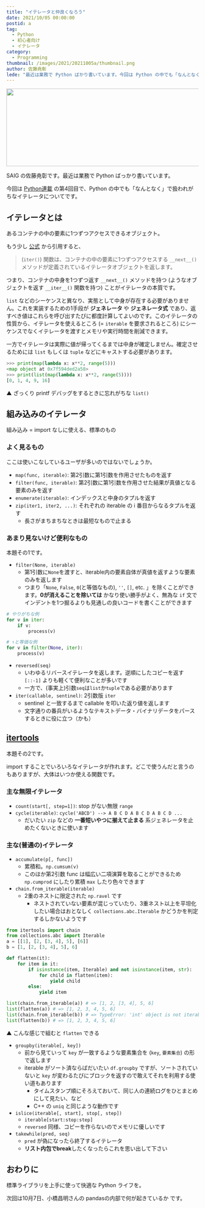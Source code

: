 ```yaml
---
title: "イテレータと仲良くなろう"
date: 2021/10/05 00:00:00
postid: a
tag:
  - Python
  - 初心者向け
  - イテレータ
category:
  - Programming
thumbnail: /images/2021/20211005a/thumbnail.png
author: 佐藤尭彰
lede: "最近は業務で Python ばかり書いています。今回は Python の中でも「なんとなく」で扱われがちなイテレータについてです。イテレータとはあるコンテナの中の要素に1つずつアクセスできるオブジェクト"
---
```

<img src="/images/2021/20211005a/python-logo-master-v3-TM.png" alt="" width="601" height="203">

SAIG の佐藤尭彰です。最近は業務で Python ばっかり書いています。

今回は [Python連載](/articles/20210927b/) の第4回目で、Python の中でも「なんとなく」で扱われがちなイテレータについてです。

## イテレータとは

あるコンテナの中の要素に1つずつアクセスできるオブジェクト。

もう少し [公式](https://docs.python.org/ja/3/tutorial/classes.html#iterators) から引用すると、

> (`iter()`) 関数は、コンテナの中の要素に1つずつアクセスする `__next__()` メソッドが定義されているイテレータオブジェクトを返します。

つまり、コンテナの中身を1つずつ返す `__next__()` メソッドを持つ (ようなオブジェクトを返す `__iter__()` 関数を持つ) ことがイテレータの本質です。

`list` などのシーケンスと異なり、実態として中身が存在する必要がありません。これを実装するための1手段が **ジェネレータ** や **ジェネレータ式** であり、返すべき値はこれらを呼び出すたびに都度計算してよいのです。このイテレータの性質から、イテレータを使えるところ (= `iterable` を要求されるところ) にシーケンスでなくイテレータを渡すとメモリや実行時間を削減できます。

一方でイテレータは実際に値が帰ってくるまでは中身が確定しません。確定させるためには `list` もしくは `tuple` などにキャストする必要があります。

```python
>>> print(map(lambda x: x**2, range(5)))
<map object at 0x7f594ded2a58>
>>> print(list(map(lambda x: x**2, range(5))))
[0, 1, 4, 9, 16]
```

▲ ざっくり printf デバッグをするときに忘れがちな `list()`

## 組み込みのイテレータ

組み込み = import なしに使える、標準のもの

### よく見るもの

ここは使いこなしているユーザが多いのではないでしょうか。

- `map(func, iterable)`: 第2引数に第1引数を作用させたものを返す
- `filter(func, iterable)`: 第2引数に第1引数を作用させた結果が真値となる要素のみを返す
- `enumerate(iterable)`: インデックスと中身のタプルを返す
- `zip(iter1, iter2, ...)`: それぞれの iterable の i 番目からなるタプルを返す
  - 長さがまちまちなときは最短なもので止まる

### あまり見ないけど便利なもの

本題その1です。

- `filter(None, iterable)`
  - 第1引数に`None`を渡すと、iterable内の要素自体が真値を返すような要素のみを返します
  - つまり「`None`, `False`, `0`(と等価なもの), `''`, `[]`, etc. 」を除くことができます。**0が消えることを除いては** かなり使い勝手がよく、無為な `if` 文でインデントを1つ掘るよりも見通しの良いコードを書くことができます

```python
# やりがちな例
for v in iter:
    if v:
        process(v)

# ↑と等価な例
for v in filter(None, iter):
    process(v)
```

- `reversed(seq)`
  - いわゆるリバースイテレータを返します。逆順にしたコピーを返す `[::-1]` よりも軽くて便利なことが多いです
  - 一方で、(事実上)引数`seq`は`list`か`tuple`である必要があります
- `iter(callable, sentinel)`: 2引数版 `iter`
  - sentinel と一致するまで callable を叩いた返り値を返します
  - 文字通りの番兵がいるようなテキストデータ・バイナリデータをパースするときに役に立つ（かも）

## [itertools](https://docs.python.org/ja/3/library/itertools.html)

本題その2です。

import することでいろいろなイテレータが作れます。どこで使うんだと言うのもありますが、大体はいつか使える関数です。

### 主な無限イテレータ

- `count(start[, step=1])`: stop がない無限 `range`
- `cycle(iterable)`: `cycle('ABCD') --> A B C D A B C D A B C D ...`
  - だいたい `zip` などの **一番短いやつに揃えて止まる** 系ジェネレータを止めたくないときに使います

### 主な(普通の)イテレータ

- `accumulate(p[, func])`
  - 累積和。`np.cumsum(v)`
  - このほか第2引数 func は幅広い二項演算を取ることができるため `np.cumprod` にしたり累積 `max` したり色々できます
- `chain.from_iterable(iterable)`
  - 2重のネストに限定された `np.ravel` です
    - ネストされていない要素が混じっていたり、3重ネスト以上を平坦化したい場合はおとなしく `collections.abc.Iterable` かどうかを判定するしかないようです

```python
from itertools import chain
from collections.abc import Iterable
a = [[1], [2, [3, 4], 5], [6]]
b = [1, [2, [3, 4], 5], 6]

def flatten(it):
    for item in it:
        if isinstance(item, Iterable) and not isinstance(item, str):
            for child in flatten(item):
                yield child
        else:
            yield item

list(chain.from_iterable(a)) # => [1, 2, [3, 4], 5, 6]
list(flatten(a)) # => [1, 2, 3, 4, 5, 6]
list(chain.from_iterable(b)) # => TypeError: 'int' object is not iterable
list(flatten(b)) # => [1, 2, 3, 4, 5, 6]
```

▲ こんな感じで組むと `flatten` できる

- `groupby(iterable[, key])`
  - 前から見ていって `key` が一致するような要素集合を (`key`, `要素集合`) の形で返します
  - iterable がソート済ならばだいたい `df.groupby` ですが、ソートされていないと `key` が変わるたびにブロックを返すので敢えてそれを利用する使い道もあります
    - タイムスタンプ順にそろえておいて、同じ人の連続ログをひとまとめにして見たい、など
    - C++ の `uniq` と同じような動作です
- `islice(iterable[, start], stop[, step])`
  - `iterable[start:stop:step]`
  - `reversed` 同様、コピーを作らないのでメモリに優しいです
- `takewhile(pred, seq)`
  - `pred` が偽になったら終了するイテレータ
  - **リスト内包でbreak**したくなったらこれを思い出して下さい

## おわりに

標準ライブラリを上手に使って快適な Python ライフを。

次回は10月7日、小橋昌明さんの pandasの内部で何が起きているか です。
